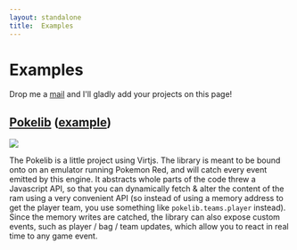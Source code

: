 ```yaml
---
layout: standalone
title:  Examples
---
```


# Examples

Drop me a [mail](mailto:nison.mael@gmail.com) and I'll gladly add your projects on this page!

## [Pokelib](https://github.com/arcanis/pokelib) ([example](https://github.com/arcanis/pokelib))

![](http://i.imgur.com/L4jZIzW.jpg)

The Pokelib is a little project using Virtjs. The library is meant to be bound onto on an emulator running Pokemon Red, and will catch every event emitted by this engine. It abstracts whole parts of the code threw a Javascript API, so that you can dynamically fetch & alter the content of the ram using a very convenient API (so instead of using a memory address to get the player team, you use something like `pokelib.teams.player` instead). Since the memory writes are catched, the library can also expose custom events, such as player / bag / team updates, which allow you to react in real time to any game event.
